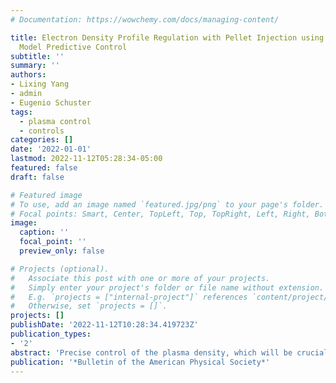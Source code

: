 ```yaml
---
# Documentation: https://wowchemy.com/docs/managing-content/

title: Electron Density Profile Regulation with Pellet Injection using Self-trigger
  Model Predictive Control
subtitle: ''
summary: ''
authors:
- Lixing Yang
- admin
- Eugenio Schuster
tags: 
  - plasma control
  - controls
categories: []
date: '2022-01-01'
lastmod: 2022-11-12T05:28:34-05:00
featured: false
draft: false

# Featured image
# To use, add an image named `featured.jpg/png` to your page's folder.
# Focal points: Smart, Center, TopLeft, Top, TopRight, Left, Right, BottomLeft, Bottom, BottomRight.
image:
  caption: ''
  focal_point: ''
  preview_only: false

# Projects (optional).
#   Associate this post with one or more of your projects.
#   Simply enter your project's folder or file name without extension.
#   E.g. `projects = ["internal-project"]` references `content/project/deep-learning/index.md`.
#   Otherwise, set `projects = []`.
projects: []
publishDate: '2022-11-12T10:28:34.419723Z'
publication_types:
- '2'
abstract: 'Precise control of the plasma density, which will be crucial for next-generation tokamaks, can be achieved by both pellet injection (core actuation) and gas puffing (edge actuation). Successful regulation of the density profile demands considering the discrete-time effect of pellet injection on the plasma dynamics during control synthesis by modeling both the size of the pellet and the injection rate. While gas puffing is a continuous-time process, actuation of the gas valves is prone to lags and delays that also must be incorporated into the model used for control synthesis. An observer-based, self-triggered, Model Predictive Control (MPC) strategy is developed in this work for active regulation of the density profile in tokamak plasmas. A control-oriented model that integrates the discrete-time nature of pellet injection is first developed. This model is the core not only of the MPC algorithm but also of an observer that aims to estimate and correct the potential error between the model prediction and the actual system. Moreover, the proposed MPC algorithm is based on a self-triggered scheme, which reduces computational efforts by solving the optimization problem only when necessary. The effectiveness of the proposed control scheme is demonstrated in higher-dimensionality nonlinear simulations.'
publication: '*Bulletin of the American Physical Society*'
---
```


